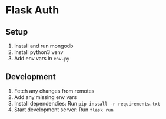 # Flask Auth

## Setup

1. Install and run mongodb
2. Install python3 venv
3. Add env vars in `env.py`

## Development

1. Fetch any changes from remotes
2. Add any missing env vars
3. Install dependendies: Run `pip install -r requirements.txt`
4. Start development server: Run `flask run`